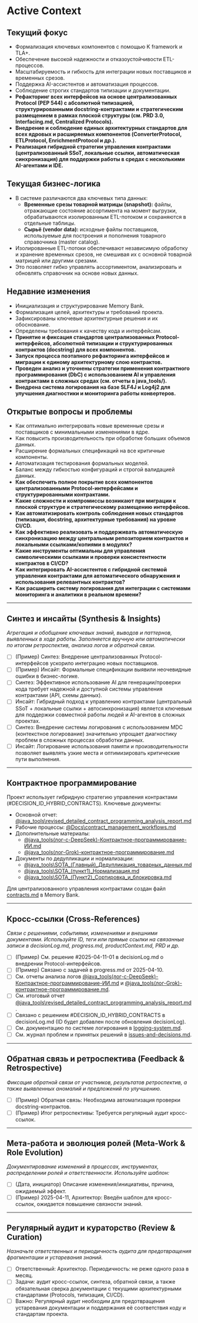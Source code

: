 # Active Context

## Текущий фокус
- Формализация ключевых компонентов с помощью K framework и TLA+.
- Обеспечение высокой надежности и отказоустойчивости ETL-процессов.
- Масштабируемость и гибкость для интеграции новых поставщиков и временных срезов.
- Поддержка AI-ассистентов и автоматизация процессов.
- Соблюдение строгих стандартов типизации и документации.
- **Рефакторинг всех интерфейсов на основе централизованных Protocol (PEP 544) с абсолютной типизацией, структурированными docstring-контрактами и стратегическим размещением в рамках плоской структуры (см. PRD 3.0, Interfacing.md, Centralized Protocols).**
- **Внедрение и соблюдение единых архитектурных стандартов для всех ядровых и расширяемых компонентов (ConverterProtocol, ETLProtocol, EnrichmentProtocol и др.).**
- **Реализация гибридной стратегии управления контрактами (централизованный SSoT, локальные ссылки, автоматическая синхронизация) для поддержки работы в средах с несколькими AI-агентами и IDE.**

## Текущая бизнес-логика
- В системе различаются два ключевых типа данных:
  - **Временные срезы товарной матрицы (snapshot):** файлы, отражающие состояние ассортимента на момент выгрузки, обрабатываются изолированным ETL-потоком и сохраняются в отдельные таблицы.
  - **Сырьё (vendor data):** исходные файлы поставщиков, используемые для построения и пополнения товарного справочника (master catalog).
- Изолированные ETL-потоки обеспечивают независимую обработку и хранение временных срезов, не смешивая их с основной товарной матрицей или другими срезами.
- Это позволяет гибко управлять ассортиментом, анализировать и обновлять справочник на основе новых данных.

## Недавние изменения
- Инициализация и структурирование Memory Bank.
- Формализация целей, архитектуры и требований проекта.
- Зафиксированы ключевые архитектурные решения и их обоснование.
- Определены требования к качеству кода и интерфейсам.
- **Принятие и фиксация стандартов централизованных Protocol-интерфейсов, абсолютной типизации и структурированных контрактов (docstring) для всех компонентов.**
- **Запуск процесса поэтапного рефакторинга интерфейсов и миграции к единому архитектурному слою контрактов.**
- **Проведен анализ и уточнены стратегии применения контрактного программирования (DbC) с использованием AI и управления контрактами в сложных средах (см. отчеты в java_tools/).**
- **Внедрена система логирования на базе SLF4J и Log4j2 для улучшения диагностики и мониторинга работы конвертеров.**

## Открытые вопросы и проблемы
- Как оптимально интегрировать новые временные срезы и поставщиков с минимальными изменениями в ядре.
- Как повысить производительность при обработке больших объемов данных.
- Расширение формальных спецификаций на все критичные компоненты.
- Автоматизация тестирования формальных моделей.
- Баланс между гибкостью конфигураций и строгой валидацией данных.
- **Как обеспечить полное покрытие всех компонентов централизованными Protocol-интерфейсами и структурированными контрактами.**
- **Какие сложности и компромиссы возникают при миграции к плоской структуре и стратегическому размещению интерфейсов.**
- **Как автоматизировать контроль соблюдения новых стандартов (типизация, docstring, архитектурные требования) на уровне CI/CD.**
- **Как эффективно реализовать и поддерживать автоматическую синхронизацию между центральным репозиторием контрактов и локальными ссылками/копиями в модулях?**
- **Какие инструменты оптимальны для управления символическими ссылками и проверки консистентности контрактов в CI/CD?**
- **Как интегрировать AI-ассистентов с гибридной системой управления контрактами для автоматического обнаружения и использования релевантных контрактов?**
- **Как расширить систему логирования для интеграции с системами мониторинга и аналитики в реальном времени?**

---

## Синтез и инсайты (Synthesis & Insights)
_Агрегация и обобщение ключевых знаний, выводов и паттернов, выявленных в ходе работы. Заполняется вручную или автоматически по итогам ретроспектив, анализа логов и обратной связи._

- [ ] (Пример) Синтез: Внедрение централизованных Protocol-интерфейсов ускорило интеграцию новых поставщиков.
- [ ] (Пример) Инсайт: Формальные спецификации выявили неочевидные ошибки в бизнес-логике.
- [ ] Синтез: Эффективное использование AI для генерации/проверки кода требует надежной и доступной системы управления контрактами (API, схемы данных).
- [ ] Инсайт: Гибридный подход к управлению контрактами (центральный SSoT + локальные ссылки + автосинхронизация) является ключевым для поддержки совместной работы людей и AI-агентов в сложных проектах.
- [ ] Синтез: Внедрение системы логирования с использованием MDC (контекстное логирование) значительно упрощает диагностику проблем в сложных процессах обработки данных.
- [ ] Инсайт: Логирование использования памяти и производительности позволяет выявлять узкие места и оптимизировать критические пути выполнения.

---

## Контрактное программирование

Проект использует гибридную стратегию управления контрактами (#DECISION_ID_HYBRID_CONTRACTS). Ключевые документы:

- Основной отчет: [@java_tools\revised_detailed_contract_programming_analysis_report.md](../java_tools/revised_detailed_contract_programming_analysis_report.md)
- Рабочие процессы: [@Docs\contract_management_workflows.md](../Docs/contract_management_workflows.md)
- Дополнительные материалы:
  - [@java_tools\(лог-с-DeepSeek)-Контрактное-программирование-ИИ.md](../java_tools/(лог-с-DeepSeek)-Контрактное-программирование-ИИ.md)
  - [@java_tools\(лог-Grok)-контрактное-программирование.md](../java_tools/(лог-Grok)-контрактное-программирование.md)
- Документы по дедупликации и нормализации:
  - [@java_tools\SOTA_(Главный)_Дедупликация_товарных_данных.md](../java_tools/SOTA_(Главный)_Дедупликация_товарных_данных.md)
  - [@java_tools\SOTA_(пункт1)_Нормализация.md](../java_tools/SOTA_(пункт1)_Нормализация.md)
  - [@java_tools\SOTA_(Пункт2)_Сортировка_и_блокировка.md](../java_tools/SOTA_(Пункт2)_Сортировка_и_блокировка.md)

Для централизованного управления контрактами создан файл [contracts.md](./contracts.md) в Memory Bank.

---

## Кросс-ссылки (Cross-References)
_Связи с решениями, событиями, изменениями и внешними документами. Используйте ID, теги или прямые ссылки на связанные записи в decisionLog.md, progress.md, productContext.md, PRD и др._

- [ ] (Пример) См. решение #2025-04-11-01 в decisionLog.md о внедрении Protocol-интерфейсов.
- [ ] (Пример) Связано с задачей в progress.md от 2025-04-10.
- [ ] См. отчеты анализа логов [@java_tools\(лог-с-DeepSeek)-Контрактное-программирование-ИИ.md](../java_tools/(лог-с-DeepSeek)-Контрактное-программирование-ИИ.md) и [@java_tools\(лог-Grok)-контрактное-программирование.md](../java_tools/(лог-Grok)-контрактное-программирование.md).
- [ ] См. итоговый отчет [@java_tools\revised_detailed_contract_programming_analysis_report.md](../java_tools/revised_detailed_contract_programming_analysis_report.md).
- [ ] Связано с решением #DECISION_ID_HYBRID_CONTRACTS в decisionLog.md (ID будет добавлен после обновления decisionLog).
- [ ] См. документацию по системе логирования в [logging-system.md](./logging-system.md).
- [ ] См. журнал проблем и принятых решений в [issues-and-decisions.md](./issues-and-decisions.md).

---

## Обратная связь и ретроспектива (Feedback & Retrospective)
_Фиксация обратной связи от участников, результатов ретроспектив, а также выявленных аномалий и предложений по улучшению._

- [ ] (Пример) Обратная связь: Необходима автоматизация проверки docstring-контрактов.
- [ ] (Пример) Итог ретроспективы: Требуется регулярный аудит кросс-ссылок.

---

## Мета-работа и эволюция ролей (Meta-Work & Role Evolution)
_Документирование изменений в процессах, инструментах, распределении ролей и ответственности. Используйте шаблон:_

- [ ] (Дата, инициатор) Описание изменения/инициативы, причина, ожидаемый эффект.
- [ ] (Пример) 2025-04-11, Архитектор: Введён шаблон для кросс-ссылок, ожидается повышение связности знаний.

---

## Регулярный аудит и кураторство (Review & Curation)
_Назначьте ответственных и периодичность аудита для предотвращения фрагментации и устаревания знаний._

- [ ] Ответственный: Архитектор. Периодичность: не реже одного раза в месяц.
- [ ] Задачи: аудит кросс-ссылок, синтеза, обратной связи, а также обязательная сверка документации с текущими архитектурными стандартами (Protocols, типизация, CI/CD).
- [ ] Важно: Регулярный аудит необходим для предотвращения устаревания документации и поддержания её соответствия коду и стандартам проекта.
